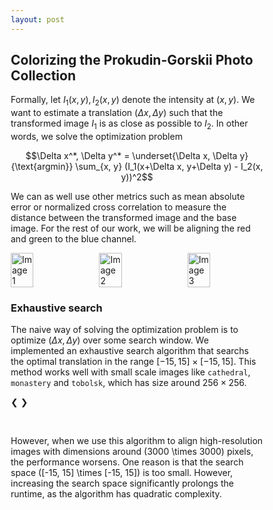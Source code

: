 ```yaml
---
layout: post
---
```


## Colorizing the Prokudin-Gorskii Photo Collection

Formally, let $I_1(x, y), I_2(x, y)$ denote the intensity at $(x, y)$. We want to estimate a translation $(\Delta x, \Delta y)$ such that the transformed image $I_1$ is as close as possible to $I_2$. In other words, we solve the optimization problem

$$\Delta x^*, \Delta y^* = \underset{\Delta x, \Delta y}{\text{argmin}} \sum_{x, y} (I_1(x+\Delta x, y+\Delta y) - I_2(x, y))^2$$

We can as well use other metrics such as mean absolute error or normalized cross correlation to measure the distance between the transformed image and the base image. For the rest of our work, we will be aligning the red and green to the blue channel. 

<div style="display: flex; justify-content: space-between;">
  <img src="{{ site.baseurl }}/assets/images/red_raw.png" alt="Image 1" style="width: 30%; height: auto;">
  <img src="{{ site.baseurl }}/assets/images/green_raw.png" alt="Image 2" style="width: 30%; height: auto;">
  <img src="{{ site.baseurl }}/assets/images/blue_raw.png" alt="Image 3" style="width: 30%; height: auto;">
</div>

### Exhaustive search

The naive way of solving the optimization problem is to optimize $(\Delta x, \Delta y)$ over some search window. We implemented an exhaustive search algorithm that searchs the optimal translation in the range $[-15, 15]\times [-15, 15]$. This method works well with small scale images like `cathedral`, `monastery` and `tobolsk`, which has size around $256\times 256$. 

<head>
<meta name="viewport" content="width=device-width, initial-scale=1">
<style>
* {box-sizing: border-box}
.mySlides {display: none}
img {vertical-align: middle;}

/* Slideshow container */
.slideshow-container {
  max-width: 1000px;
  position: relative;
  margin: auto;
}

/* Container for side-by-side images */
.image-container {
  display: flex;                /* Use flexbox to arrange images side by side */
  justify-content: space-between; /* Ensure equal space between images */
  align-items: center;          /* Center images vertically if they have different heights */
}

/* Style for each side-by-side image */
.side-by-side-image {
  width: 48%;                   /* Adjust width as needed (less than 50% to fit both images in one row) */
  height: auto;                 /* Maintain aspect ratio */
  border: 2px solid #ccc;       /* Border around each image */
  box-sizing: border-box;       /* Include border in width calculation */
}

/* Next & previous buttons */
.prev, .next {
  cursor: pointer;
  position: absolute;
  top: 50%;
  width: auto;
  padding: 16px;
  margin-top: -22px;
  color: white;
  font-weight: bold;
  font-size: 18px;
  transition: 0.6s ease;
  border-radius: 0 3px 3px 0;
  user-select: none;
}

/* Position the "next button" to the right */
.next {
  right: 0;
  border-radius: 3px 0 0 3px;
}

/* On hover, add a black background color with a little bit see-through */
.prev:hover, .next:hover {
  background-color: rgba(0,0,0,0.8);
}

/* The dots/bullets/indicators */
.dot {
  cursor: pointer;
  height: 15px;
  width: 15px;
  margin: 0 2px;
  background-color: #bbb;
  border-radius: 50%;
  display: inline-block;
  transition: background-color 0.6s ease;
}

.active, .dot:hover {
  background-color: #717171;
}

/* Fading animation */
.fade {
  animation-name: fade;
  animation-duration: 1.5s;
}

@keyframes fade {
  from {opacity: .4} 
  to {opacity: 1}
}
</style>
</head>

<div class="slideshow-container">

<div class="mySlides fade">
  <div class="image-container">
    <img src="{{ site.baseurl }}/assets/images/raw_cathedral.png" class="side-by-side-image">
    <img src="{{ site.baseurl }}/assets/images/mse_cathedral.png" class="side-by-side-image">
  </div>
</div>

<div class="mySlides fade">
  <div class="image-container">
    <img src="{{ site.baseurl }}/assets/images/raw_monastery.png" class="side-by-side-image">
    <img src="{{ site.baseurl }}/assets/images/mse_monastery.png" class="side-by-side-image">
  </div>
</div>

<div class="mySlides fade">
  <div class="image-container">
    <img src="{{ site.baseurl }}/assets/images/raw_tobolsk.png" class="side-by-side-image">
    <img src="{{ site.baseurl }}/assets/images/mse_tobolsk.png" class="side-by-side-image">
  </div>
</div>

<a class="prev" onclick="plusSlides(-1)">❮</a>
<a class="next" onclick="plusSlides(1)">❯</a>

</div>
<br>

<div style="text-align:center">
  <span class="dot" onclick="currentSlide(1)"></span> 
  <span class="dot" onclick="currentSlide(2)"></span> 
  <span class="dot" onclick="currentSlide(3)"></span> 
</div>

<script>
let slideIndex = 1;
showSlides(slideIndex);

function plusSlides(n) {
  showSlides(slideIndex += n);
}

function currentSlide(n) {
  showSlides(slideIndex = n);
}

function showSlides(n) {
  let i;
  let slides = document.getElementsByClassName("mySlides");
  let dots = document.getElementsByClassName("dot");
  if (n > slides.length) {slideIndex = 1}    
  if (n < 1) {slideIndex = slides.length}
  for (i = 0; i < slides.length; i++) {
    slides[i].style.display = "none";  
  }
  for (i = 0; i < dots.length; i++) {
    dots[i].className = dots[i].className.replace(" active", "");
  }
  slides[slideIndex-1].style.display = "block";  
  dots[slideIndex-1].className += " active";
}
</script>

However, when we use this algorithm to align high-resolution images with dimensions around \(3000 \times 3000\) pixels, the performance worsens. One reason is that the search space \([-15, 15] \times [-15, 15]\) is too small. However, increasing the search space significantly prolongs the runtime, as the algorithm has quadratic complexity.


